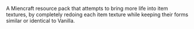 A Miencraft resource pack that attempts to bring more life into item textures, by completely redoing each item texture while keeping their forms similar or identical to Vanilla. 

